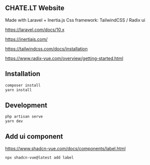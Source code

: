 ## CHATE.LT Website

Made with Laravel + Inertia.js
Css framework: TailwindCSS / Radix ui

https://laravel.com/docs/10.x

https://inertiajs.com/

https://tailwindcss.com/docs/installation

https://www.radix-vue.com/overview/getting-started.html

## Installation

```bash
composer install
yarn install
```

## Development

```bash
php artisan serve
yarn dev
```

## Add ui component
https://www.shadcn-vue.com/docs/components/label.html
```bash
npx shadcn-vue@latest add label
```
